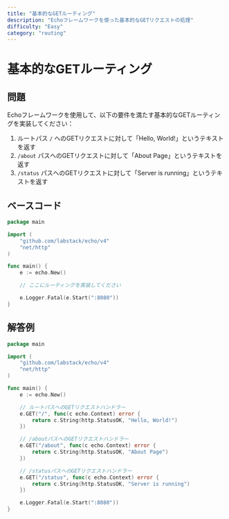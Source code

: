 ```yaml
---
title: "基本的なGETルーティング"
description: "Echoフレームワークを使った基本的なGETリクエストの処理"
difficulty: "Easy"
category: "routing"
---
```


# 基本的なGETルーティング

## 問題

Echoフレームワークを使用して、以下の要件を満たす基本的なGETルーティングを実装してください：

1. ルートパス `/` へのGETリクエストに対して「Hello, World!」というテキストを返す
2. `/about` パスへのGETリクエストに対して「About Page」というテキストを返す
3. `/status` パスへのGETリクエストに対して「Server is running」というテキストを返す

## ベースコード

```go
package main

import (
	"github.com/labstack/echo/v4"
	"net/http"
)

func main() {
	e := echo.New()

	// ここにルーティングを実装してください

	e.Logger.Fatal(e.Start(":8080"))
}
```

## 解答例

```go
package main

import (
	"github.com/labstack/echo/v4"
	"net/http"
)

func main() {
	e := echo.New()

	// ルートパスへのGETリクエストハンドラー
	e.GET("/", func(c echo.Context) error {
		return c.String(http.StatusOK, "Hello, World!")
	})

	// /aboutパスへのGETリクエストハンドラー
	e.GET("/about", func(c echo.Context) error {
		return c.String(http.StatusOK, "About Page")
	})

	// /statusパスへのGETリクエストハンドラー
	e.GET("/status", func(c echo.Context) error {
		return c.String(http.StatusOK, "Server is running")
	})

	e.Logger.Fatal(e.Start(":8080"))
}
```
